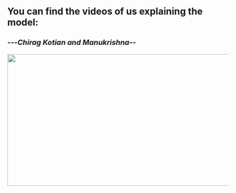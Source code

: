 ## You can find the videos of us explaining the model:

### ---_Chirag Kotian and Manukrishna_--

[<img src="https://img.youtube.com/vi/xdkVECksw6o/maxresdefault.jpg" width="600" height="300"
/>](https://www.youtube.com/watch?v=xdkVECksw6o)


